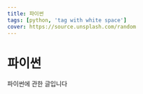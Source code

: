 ```yaml
---
title: 파이썬
tags: [python, 'tag with white space']
cover: https://source.unsplash.com/random
---
```


# 파이썬

파이썬에 관한 글입니다
